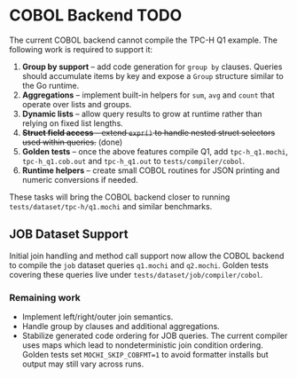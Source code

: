 # COBOL Backend TODO

The current COBOL backend cannot compile the TPC-H Q1 example. The following work is required to support it:

1. **Group by support** – add code generation for `group by` clauses. Queries should accumulate items by key and expose a `Group` structure similar to the Go runtime.
2. **Aggregations** – implement built-in helpers for `sum`, `avg` and `count` that operate over lists and groups.
3. **Dynamic lists** – allow query results to grow at runtime rather than relying on fixed list lengths.
4. ~~**Struct field access** – extend `expr()` to handle nested struct selectors used within queries.~~ (done)
5. **Golden tests** – once the above features compile Q1, add `tpc-h_q1.mochi`, `tpc-h_q1.cob.out` and `tpc-h_q1.out` to `tests/compiler/cobol`.
6. **Runtime helpers** – create small COBOL routines for JSON printing and numeric conversions if needed.

These tasks will bring the COBOL backend closer to running `tests/dataset/tpc-h/q1.mochi` and similar benchmarks.

## JOB Dataset Support

Initial join handling and method call support now allow the COBOL backend to compile the `job` dataset queries `q1.mochi` and `q2.mochi`. Golden tests covering these queries live under `tests/dataset/job/compiler/cobol`.

### Remaining work

* Implement left/right/outer join semantics.
* Handle group by clauses and additional aggregations.
* Stabilize generated code ordering for JOB queries. The current compiler uses
  maps which lead to nondeterministic join condition ordering. Golden tests set
  `MOCHI_SKIP_COBFMT=1` to avoid formatter installs but output may still vary
  across runs.
